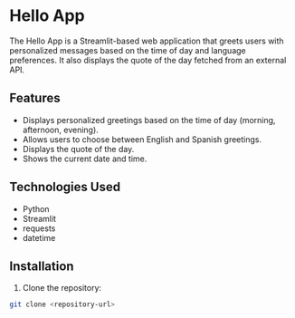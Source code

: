 # Hello App

The Hello App is a Streamlit-based web application that greets users with personalized messages based on the time of day and language preferences. It also displays the quote of the day fetched from an external API.

## Features

- Displays personalized greetings based on the time of day (morning, afternoon, evening).
- Allows users to choose between English and Spanish greetings.
- Displays the quote of the day.
- Shows the current date and time.

## Technologies Used

- Python
- Streamlit
- requests
- datetime

## Installation

1. Clone the repository:

```bash
git clone <repository-url>
